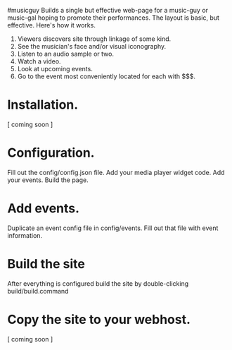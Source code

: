 #musicguy
Builds a single but effective web-page for a music-guy or music-gal hoping to promote their performances.
The layout is basic, but effective.  Here's how it works.

1. Viewers discovers site through linkage of some kind.
2. See the musician's face and/or visual iconography.
3. Listen to an audio sample or two.
4. Watch a video.
5. Look at upcoming events.
6. Go to the event most conveniently located for each with $$$.

# Installation.
[ coming soon ]

# Configuration.
Fill out the config/config.json file.
Add your media player widget code.
Add your events.
Build the page.

# Add events.
Duplicate an event config file in config/events.
Fill out that file with event information.

# Build the site
After everything is configured build the site by double-clicking build/build.command

# Copy the site to your webhost.
[ coming soon ]